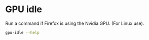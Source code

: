 # GPU idle

Run a command if Firefox is using the Nvidia GPU.
(For Linux use).

```sh
gpu-idle --help
```
